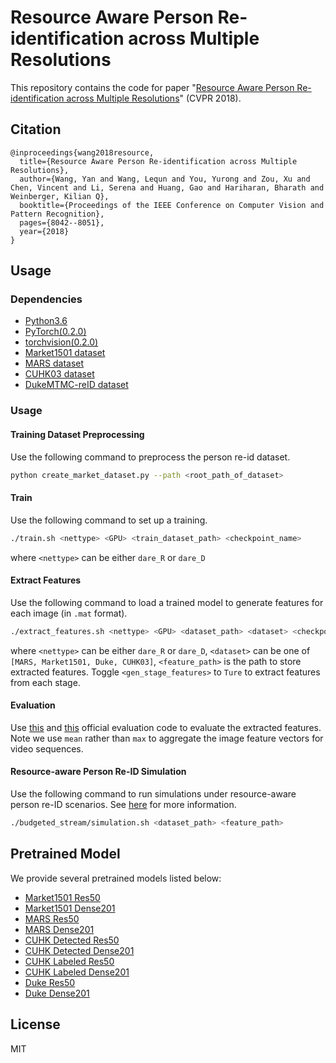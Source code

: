 # Resource Aware Person Re-identification across Multiple Resolutions

This repository contains the code for paper
"[Resource Aware Person Re-identification across Multiple Resolutions](https://arxiv.org/abs/1805.08805)"
(CVPR 2018).

## Citation
```
@inproceedings{wang2018resource,
  title={Resource Aware Person Re-identification across Multiple Resolutions},
  author={Wang, Yan and Wang, Lequn and You, Yurong and Zou, Xu and Chen, Vincent and Li, Serena and Huang, Gao and Hariharan, Bharath and Weinberger, Kilian Q},
  booktitle={Proceedings of the IEEE Conference on Computer Vision and Pattern Recognition},
  pages={8042--8051},
  year={2018}
}
```

## Usage

### Dependencies
- [Python3.6](https://www.python.org/downloads/)
- [PyTorch(0.2.0)](http://pytorch.org)
- [torchvision(0.2.0)](http://pytorch.org)
- [Market1501 dataset](http://www.liangzheng.org/Project/project_reid.html)
- [MARS dataset](http://www.liangzheng.com.cn/Project/project_mars.html)
- [CUHK03 dataset](http://www.ee.cuhk.edu.hk/~xgwang/CUHK_identification.html)
- [DukeMTMC-reID dataset](https://github.com/layumi/DukeMTMC-reID_evaluation)

### Usage
#### Training Dataset Preprocessing
Use the following command to preprocess the person re-id dataset.

```bash
python create_market_dataset.py --path <root_path_of_dataset>
```

#### Train
Use the following command to set up a training.

```bash
./train.sh <nettype> <GPU> <train_dataset_path> <checkpoint_name>
```
where `<nettype>` can be either `dare_R` or `dare_D`

#### Extract Features
Use the following command to load a trained model to generate features for each image (in `.mat` format).

```bash
./extract_features.sh <nettype> <GPU> <dataset_path> <dataset> <checkpoint_name> <feature_path> <gen_stage_features>
```
where `<nettype>` can be either `dare_R` or `dare_D`, `<dataset>` can be one of `[MARS, Market1501, Duke, CUHK03]`, `<feature_path>` is the path to store extracted features. Toggle `<gen_stage_features>` to `Ture` to extract features from each stage.

#### Evaluation

Use [this](https://github.com/zhunzhong07/person-re-ranking) and [this](https://github.com/liangzheng06/MARS-evaluation) official evaluation code to evaluate the extracted features.
Note we use `mean` rather than `max` to aggregate the image feature vectors for video sequences.

#### Resource-aware Person Re-ID Simulation
Use the following command to run simulations under resource-aware person re-ID scenarios. See [here](budgeted_stream/README.md) for more information.

```bash
./budgeted_stream/simulation.sh <dataset_path> <feature_path>
```

## Pretrained Model

We provide several pretrained models listed below:

- [Market1501 Res50](https://drive.google.com/file/d/1u4HD-9vlyfpc9sKEqUTcsm1-whR3bjTo/view?usp=sharing)
- [Market1501 Dense201](https://drive.google.com/file/d/1nJ_GYXbkFI26BCkcEmuCIsJbYqzEk6YL/view?usp=sharing)
- [MARS Res50](https://drive.google.com/file/d/1Adv3dbL_2PWURWYA5TA1HErdVu2DVOGv/view?usp=sharing)
- [MARS Dense201](https://drive.google.com/file/d/1_WS38dhRNp8C9t0itEdI2LI6A4rqYKJ_/view?usp=sharing)
- [CUHK Detected Res50](https://drive.google.com/file/d/12qrsilTGQ9X9MhFwR2g3AHHDT7UsKnIn/view?usp=sharing)
- [CUHK Detected Dense201](https://drive.google.com/file/d/1EEHhAff28_L2u-G14jg0MHbO_ManQnfD/view?usp=sharing)
- [CUHK Labeled Res50](https://drive.google.com/file/d/1AJY2u8PMWtTkLoRvOEcnSF_QR3Cx9gnX/view?usp=sharing)
- [CUHK Labeled Dense201](https://drive.google.com/file/d/1IsVEYc2AV2cGovt015cQ3WcL48U-tFik/view?usp=sharing)
- [Duke Res50](https://drive.google.com/file/d/1B1BR9p6K-wW1oOkmDQZPfiyj2l4zcdc9/view?usp=sharing)
- [Duke Dense201](https://drive.google.com/file/d/1BwfjlMk3K7sgBPcBs6gzCciBC6X8Q9hL/view?usp=sharing)


## License
MIT

